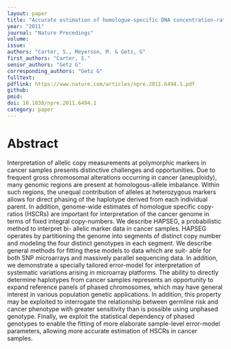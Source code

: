 ```yaml
---
layout: paper
title: "Accurate estimation of homologue-specific DNA concentration-ratios in cancer samples allows long-range haplotyping"
year: "2011"
journal: "Nature Precedings"
volume:
issue:
authors: "Carter, S., Meyerson, M. & Getz, G"
first_authors: "Carter, S."
senior_authors: "Getz G"
corresponding_authors: "Getz G"
fulltext:
pdflink: https://www.nature.com/articles/npre.2011.6494.1.pdf
github:
pmid:
doi: 10.1038/npre.2011.6494.1
category: paper
---
```


# Abstract

Interpretation of allelic copy measurements at polymorphic markers in cancer samples presents distinctive challenges and opportunities. Due to frequent gross chromosomal alterations occurring in cancer (aneuploidy), many genomic regions are present at homologous-allele imbalance. Within such regions, the unequal contribution of alleles at heterozygous markers allows for direct phasing of the haplotype derived from each individual parent. In addition, genome-wide estimates of homologue specific copy- ratios (HSCRs) are important for interpretation of the cancer genome in terms of fixed integral copy-numbers. We describe HAPSEG, a probabilistic method to interpret bi- allelic marker data in cancer samples. HAPSEG operates by partitioning the genome into segments of distinct copy number and modeling the four distinct genotypes in each segment. We describe general methods for fitting these models to data which are suit- able for both SNP microarrays and massively parallel sequencing data. In addition, we demonstrate a specially tailored error-model for interpretation of systematic variations arising in microarray platforms. The ability to directly determine haplotypes from cancer samples represents an opportunity to expand reference panels of phased chromosomes, which may have general interest in various population genetic applications. In addition, this property may be exploited to interrogate the relationship between germline risk and cancer phenotype with greater sensitivity than is possible using unphased genotype. Finally, we exploit the statistical dependency of phased genotypes to enable the fitting of more elaborate sample-level error-model parameters, allowing more accurate estimation of HSCRs in cancer samples.

